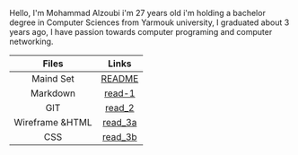Hello, I'm Mohammad Alzoubi i'm 27 years old i'm holding a bachelor degree in Computer Sciences from Yarmouk university, I graduated about 3 years ago, I have passion towards computer programing and computer networking.

    
|    Files      |        Links         |
|:-------------:|:--------------------:|
| Maind Set     | [README](README.md)  |
| Markdown      | [read-1](read-1.md)  | 
| GIT           | [read_2](read_2.md)  |
|Wireframe &HTML| [read_3a](read_3a.md)|
|CSS            | [read_3b](read_3b.md)|



